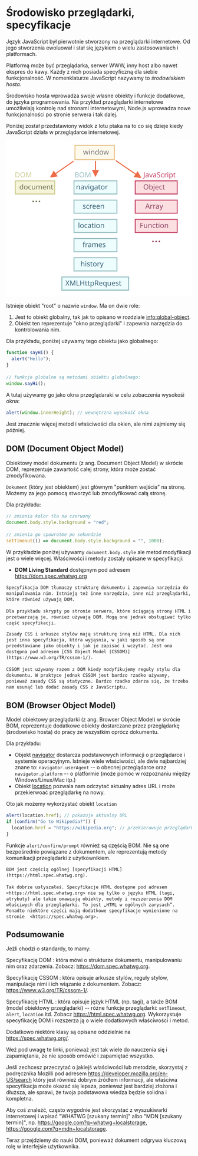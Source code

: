 # Środowisko przeglądarki, specyfikacje

Język JavaScript był pierwotnie stworzony na przeglądarki internetowe. Od jego stworzenia ewoluował i stał się językiem o wielu zastosowaniach i platformach.

Platformą może być przeglądarka, serwer WWW, inny host albo nawet ekspres do kawy. Każdy z nich posiada specyficzną dla siebie funkcjonalność. W nomenklaturze JavaScript nazywamy to *środowiskiem hosta*.

Środowisko hosta wprowadza swoje własne obiekty i funkcje dodatkowe, do języka programowania. Na przykład przeglądarki internetowe umożliwiają kontrolę nad stronami internetowymi, Node.js wprowadza nowe funkcjonalności po stronie serwera i tak dalej.

Poniżej został przedstawiony widok z lotu ptaka na to co się dzieje kiedy JavaScript działa w przeglądarce internetowej.

![](windowObjects.svg)

Istnieje obiekt "root" o nazwie `window`. Ma on dwie role:

1. Jest to obiekt globalny, tak jak to opisano w rozdziale <info:global-object>.
2. Obiekt ten reprezentuje "okno przeglądarki" i zapewnia narzędzia do kontrolowania nim.

Dla przykładu, poniżej używamy tego obiektu jako globalnego:

```js run
function sayHi() {
  alert("Hello");
}

// funkcje globalne są metodami obiektu globalnego:
window.sayHi();
```

A tutaj używamy go jako okna przeglądaraki w celu zobaczenia wysokośi okna:

```js run
alert(window.innerHeight); // wewnętrzna wysokość okna
```

Jest znacznie więcej metod i właściwości dla okien, ale nimi zajmiemy się później.

## DOM (Document Object Model)

Obiektowy model dokumentu (z ang. Document Object Model) w skrócie DOM, reprezentuje zawartość całej strony, która może zostać zmodyfikowana.

`Dokument` (który jest obiektem) jest głównym "punktem wejścia" na stronę. Możemy za jego pomocą stworzyć lub zmodyfikować całą stronę.

Dla przykładu:
```js run
// zmienia kolor tła na czerwony
document.body.style.background = "red";

// zmienia go spowrotme po sekundzie
setTimeout(() => document.body.style.background = "", 1000);
```

W przykładzie poniżej używamy `document.body.style` ale metod modyfikacji jest o wiele więcej. Właściwości i metody zostały opisane w specyfikacji:

- **DOM Living Standard** dostępnym pod adresem <https://dom.spec.whatwg.org>

```smart header="DOM is not only for browsers"
Specyfikacja DOM tłumaczy strukturę dokumentu i zapewnia narzędzia do manipulowania nim. Istnieją też inne narzędzia, inne niż przeglądarki, które również używają DOM.

Dla przykładu skrypty po stronie serwera, które ściągają strony HTML i przetwarzają je, również używają DOM. Mogą one jednak obsługiwać tylko część specyfikacji.
```

```smart header="CSSOM for styling"
Zasady CSS i arkusze stylów mają strukturę inną niż HTML. Dla nich jest inna specyfikacja, która wyjąsnia, w jaki sposób są one przedstawiane jako obiekty i jak je zapisać i wczytać. Jest ona dostępna pod adresem [CSS Object Model (CSSOM)](https://www.w3.org/TR/cssom-1/).

CSSOM jest używany razem z DOM kiedy modyfikujemy reguły stylu dla dokumentu. W praktyce jednak CSSOM jest bardzo rzadko używany, ponieważ zasady CSS są statyczne. Bardzo rzadko zdarza się, że trzeba nam usunąć lub dodać zasady CSS z JavaScriptu.
```

## BOM (Browser Object Model)

Model obiektowy przeglądarki (z ang. Browser Object Model) w skrócie BOM, reprezentuje dodatkowe obiekty dostarczane przez przeglądarkę (środowisko hosta) do pracy ze wszystkim oprócz dokumentu.

Dla przykładu:

- Objekt [navigator](mdn:api/Window/navigator) dostarcza podstawowych informacji o przeglądarce i systemie operacyjnym. Istnieje wiele właściwości, ale dwie najbardziej znane to: `navigator.userAgent` -- o obecnej przeglądarce oraz `navigator.platform` -- o platformie (może pomóc w rozpoznaniu między Windows/Linux/Mac itp.)
- Obiekt [location](mdn:api/Window/location) pozwala nam odczytać aktualny adres URL i może przekierwoać przeglądarkę na nowy.

Oto jak możemy wykorzystać obiekt `location`

```js run
alert(location.href); // pokazuje aktualny URL
if (confirm("Go to Wikipedia?")) {
  location.href = "https://wikipedia.org"; // przekierowuje przeglądarkę do innego adresu URL
}
```

Funkcje `alert/confirm/prompt` również są częścią BOM. Nie są one bezpośrednio powiązane z dokumentem, ale reprezentują metody komunikacji przeglądarki z użytkownikiem.

```smart header="Specifications"
BOM jest częścią ogólnej [specyfikacji HTML](https://html.spec.whatwg.org).

Tak dobrze usłyszałeś. Specyfikacje HTML dostępne pod adresem <https://html.spec.whatwg.org> nie są tylko o języku HTML (tagi, atrybuty) ale także omawiają obiekty, metody i rozszerzenia DOM właściwych dla przeglądarki. To jest „HTML w ogólnych zarysach”. Ponadto niektóre części mają dodatkowe specyfikacje wymienione na stronie  <https://spec.whatwg.org>.
```

## Podsumowanie

Jeżli chodzi o standardy, to mamy:

Specyfikację DOM
: która mówi o strukturze dokumentu, manipulowaniu nim oraz zdarzenia. Zobacz: <https://dom.spec.whatwg.org>.

Specyfikację CSSOM
: która opisuje arkusze stylów, reguły stylów, manipulacje nimi i ich wiązanie z dokumentem. Zobacz: <https://www.w3.org/TR/cssom-1/>.

Specyfikację HTML
: która opisuje język HTML (np. tagi), a także BOM (model obiektowy przeglądarki) -- różne funkcje przeglądarki: `setTimeout`, `alert`, `location` itd. Zobacz https://html.spec.whatwg.org. Wykorzystuje specyfikację DOM i rozszerza ją o wiele dodatkowych właściwości i metod. 

Dodatkowo niektóre klasy są opisane oddzielnie na <https://spec.whatwg.org/>.

Weź pod uwagę te linki, ponieważ jest tak wiele do nauczenia się i zapamiętania, że nie sposób omówić i zapamiętać wszystko.

Jeśli zechcesz przeczytać o jakiejś właściwości lub metodzie, skorzystaj z podręcznika Mozilli pod adresem https://developer.mozilla.org/en-US/search który jest również dobrym źródłem informacji, ale właściwa specyfikacja może okazać się lepsza, ponieważ jest bardziej złożona i dłuższa, ale sprawi, że twoja podstawowa wiedza będzie solidna i kompletna.

Aby coś znaleźć, często wygodnie jest skorzystać z wyszukiwarki internetowej i wpisać "WHATWG [szukany termin]" albo "MDN [szukany termin]", np. https://google.com?q=whatwg+localstorage, https://google.com?q=mdn+localstorage.

Teraz przejdziemy do nauki DOM, ponieważ dokument odgrywa kluczową rolę w interfejsie użytkownika.
